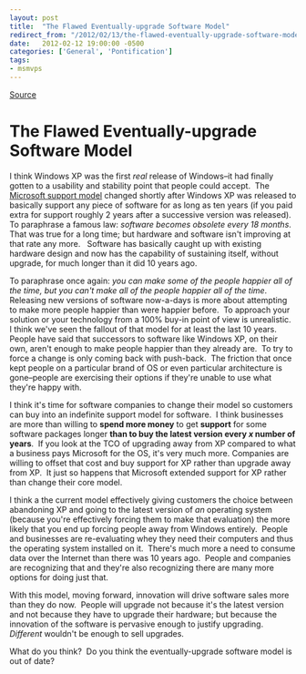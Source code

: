 ```yaml
---
layout: post
title:  "The Flawed Eventually-upgrade Software Model"
redirect_from: "/2012/02/13/the-flawed-eventually-upgrade-software-model/"
date:   2012-02-12 19:00:00 -0500
categories: ['General', 'Pontification']
tags:
- msmvps
---
```

[Source](http://blogs.msmvps.com/peterritchie/2012/02/13/the-flawed-eventually-upgrade-software-model/ "Permalink to The Flawed Eventually-upgrade Software Model")

# The Flawed Eventually-upgrade Software Model

I think Windows XP was the first _real_ release of Windows–it had finally gotten to a usability and stability point that people could accept.  The [Microsoft support model][1] changed shortly after Windows XP was released to basically support any piece of software for as long as ten years (if you paid extra for support roughly 2 years after a successive version was released). To paraphrase a famous law: _software becomes obsolete every 18 months_.  That was true for a long time; but hardware and software isn't improving at that rate any more.   Software has basically caught up with existing hardware design and now has the capability of sustaining itself, without upgrade, for much longer than it did 10 years ago.

To paraphrase once again: _you can make some of the people happier all of the time, but you can't make all of the people happier all of the time_.  Releasing new versions of software now-a-days is more about attempting to make more people happier than were happier before.  To approach your solution or your technology from a 100% buy-in point of view is unrealistic.  I think we've seen the fallout of that model for at least the last 10 years.  People have said that successors to software like Windows XP, on their own, aren't enough to make people happier than they already are.  To try to force a change is only coming back with push-back.  The friction that once kept people on a particular brand of OS or even particular architecture is gone–people are exercising their options if they're unable to use what they're happy with.

I think it's time for software companies to change their model so customers can buy into an indefinite support model for software.  I think businesses are more than willing to **spend more money** to get **support** for some software packages longer **than to buy the latest version every _x_ number of years**.  If you look at the TCO of upgrading away from XP compared to what a business pays Microsoft for the OS, it's very much more. Companies are willing to offset that cost and buy support for XP rather than upgrade away from XP.  It just so happens that Microsoft extended support for XP rather than change their core model.

I think a the current model effectively giving customers the choice between abandoning XP and going to the latest version of _an_ operating system (because you're effectively forcing them to make that evaluation) the more likely that you end up forcing people away from Windows entirely.  People and businesses are re-evaluating whey they need their computers and thus the operating system installed on it.  There's much more a need to consume data over the Internet than there was 10 years ago.  People and companies are recognizing that and they're also recognizing there are many more options for doing just that.

With this model, moving forward, innovation will drive software sales more than they do now.  People will upgrade not because it's the latest version and not because they have to upgrade their hardware; but because the innovation of the software is pervasive enough to justify upgrading.  _Different_ wouldn't be enough to sell upgrades.

What do you think?  Do you think the eventually-upgrade software model is out of date?

[1]: http://bit.ly/wHHmer

